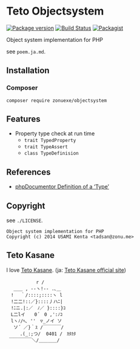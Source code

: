 Teto Objectsystem
=================

[![Package version](http://img.shields.io/packagist/v/zonuexe/objectsystem.svg?style=flat)](https://packagist.org/packages/zonuexe/objectsystem)
[![Build Status](https://travis-ci.org/BaguettePHP/php-objectsystem.svg?branch=master)](https://travis-ci.org/BaguettePHP/php-objectsystem)
[![Packagist](http://img.shields.io/packagist/dt/zonuexe/php-objectsystem.svg?style=flat)](https://packagist.org/packages/zonuexe/objectsystem)

Object system implementation for PHP

see `poem.ja.md`.

Installation
------------

### Composer

```
composer require zonuexe/objectsystem
```

Features
--------

* Property type check at run time
  * `trait TypedProperty`
  * `trait TypeAssert`
  * `class TypeDefinision`

References
----------

* [phpDocumentor Definition of a ‘Type’](http://www.phpdoc.org/docs/latest/references/phpdoc/types.html)

Copyright
---------

see `./LICENSE`.

    Object system implementation for PHP
    Copyright (c) 2014 USAMI Kenta <tadsan@zonu.me>

Teto Kasane
-----------

I love [Teto Kasane](http://utau.wikia.com/wiki/Teto_Kasane). (ja: [Teto Kasane official site](http://kasaneteto.jp/))

```
　　　　　 　r /
　 ＿＿ , --ヽ!-- .､＿
　! 　｀/::::;::::ヽ l
　!二二!::／}::::丿ハﾆ|
　!ﾆニ.|:／　ﾉ／ }::::}ｺ
　L二lイ　　0´　0 ,':ﾉｺ
　lヽﾉ/ﾍ､ ''　▽_ノイ ソ
 　ソ´ ／}｀ｽ /￣￣￣￣/
　　　.(_:;つ/  0401 /　ｶﾀｶﾀ
 ￣￣￣￣￣＼/＿＿＿＿/
```
